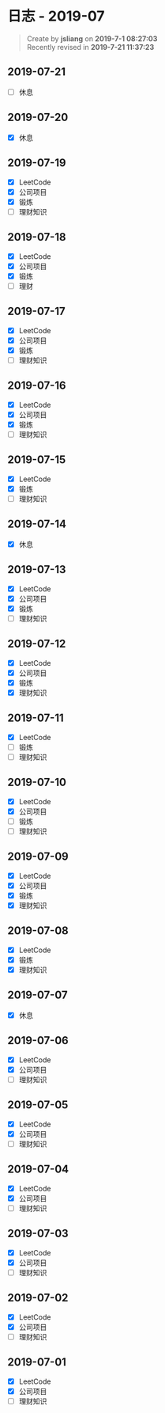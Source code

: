 日志 - 2019-07
===

> Create by **jsliang** on **2019-7-1 08:27:03**  
> Recently revised in **2019-7-21 11:37:23**

## 2019-07-21

* [ ] 休息

## 2019-07-20

* [x] 休息

## 2019-07-19

* [x] LeetCode
* [x] 公司项目
* [x] 锻炼
* [ ] 理财知识

## 2019-07-18

* [x] LeetCode
* [x] 公司项目
* [x] 锻炼
* [ ] 理财

## 2019-07-17

* [x] LeetCode
* [x] 公司项目
* [x] 锻炼
* [ ] 理财知识

## 2019-07-16

* [x] LeetCode
* [x] 公司项目
* [x] 锻炼
* [ ] 理财知识

## 2019-07-15

* [x] LeetCode
* [x] 锻炼
* [ ] 理财知识

## 2019-07-14

* [x] 休息

## 2019-07-13

* [x] LeetCode
* [x] 公司项目
* [x] 锻炼
* [ ] 理财知识

## 2019-07-12

* [x] LeetCode
* [x] 公司项目
* [x] 锻炼
* [x] 理财知识

## 2019-07-11

* [x] LeetCode
* [ ] 锻炼
* [ ] 理财知识

## 2019-07-10

* [x] LeetCode
* [x] 公司项目
* [ ] 锻炼
* [ ] 理财知识

## 2019-07-09

* [x] LeetCode
* [x] 公司项目
* [x] 锻炼
* [x] 理财知识

## 2019-07-08

* [x] LeetCode
* [x] 锻炼
* [x] 理财知识

## 2019-07-07

* [x] 休息

## 2019-07-06

* [x] LeetCode
* [x] 公司项目
* [ ] 理财知识

## 2019-07-05

* [x] LeetCode
* [x] 公司项目
* [ ] 理财知识

## 2019-07-04

* [x] LeetCode
* [x] 公司项目
* [ ] 理财知识

## 2019-07-03

* [x] LeetCode
* [x] 公司项目
* [ ] 理财知识

## 2019-07-02

* [x] LeetCode
* [x] 公司项目
* [ ] 理财知识

## 2019-07-01

* [x] LeetCode
* [x] 公司项目
* [ ] 理财知识